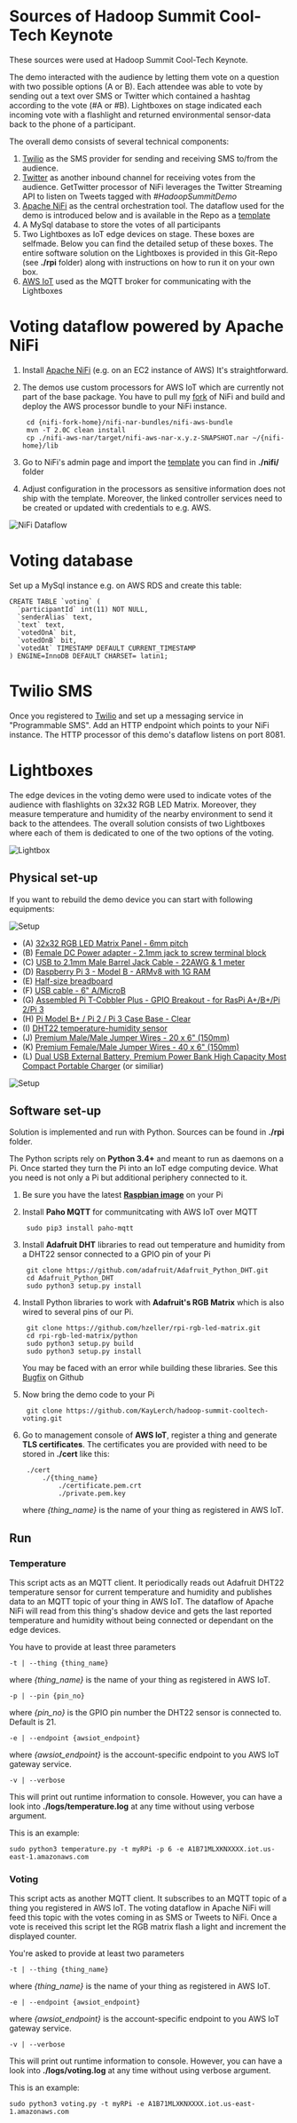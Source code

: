 # Sources of Hadoop Summit Cool-Tech Keynote
These sources were used at Hadoop Summit Cool-Tech Keynote.

The demo interacted with the audience by letting them vote on a question with
two possible options (A or B). Each attendee was able to vote by sending out a
text over SMS or Twitter which contained a hashtag according to the vote
(#A or #B). Lightboxes on stage indicated each incoming vote with a flashlight
and returned environmental sensor-data back to the phone of a participant.

The overall demo consists of several technical components:
1. [Twilio](https://www.twilio.com/) as the SMS provider for sending and receiving SMS to/from the audience.
2. [Twitter](https://www.twitter.com/) as another inbound channel for receiving votes from the audience. GetTwitter processor of NiFi leverages the Twitter Streaming API to listen on Tweets tagged with *#HadoopSummitDemo*
3. [Apache NiFi](https://nifi.apache.org/) as the central orchestration tool. The dataflow used for the demo is
introduced below and is available in the Repo as a [template](./nifi/voting-dataflow-template.xml)
4. A MySql database to store the votes of all participants
5. Two Lightboxes as IoT edge devices on stage. These boxes are selfmade.
Below you can find the detailed setup of these boxes. The entire software solution on the Lightboxes is provided
in this Git-Repo (see __./rpi__ folder) along with instructions on how to run it on your own box.
6. [AWS IoT](https://aws.amazon.com/iot/) used as the MQTT broker for communicating with the Lightboxes

# Voting dataflow powered by Apache NiFi
1. Install [Apache NiFi](https://nifi.apache.org/) (e.g. on an EC2 instance of AWS)
It's straightforward.
2. The demos use custom processors for AWS IoT which are currently not part of the
base package. You have to pull my [fork](https://github.com/KayLerch/nifi/tree/nifi-aws-iot-processor)
of NiFi and build and deploy the AWS processor bundle to your NiFi instance.

        cd {nifi-fork-home}/nifi-nar-bundles/nifi-aws-bundle
        mvn -T 2.0C clean install
        cp ./nifi-aws-nar/target/nifi-aws-nar-x.y.z-SNAPSHOT.nar ~/{nifi-home}/lib

3. Go to NiFi's admin page and import the [template](./nifi/voting-dataflow-template.xml) you can find in __./nifi/__ folder
4. Adjust configuration in the processors as sensitive information does not ship
with the template. Moreover, the linked controller services need to be created or
updated with credentials to e.g. AWS.

![NiFi Dataflow](./nifi/voting-dataflow.png)

# Voting database
Set up a MySql instance e.g. on AWS RDS and create this table:

    CREATE TABLE `voting` (
      `participantId` int(11) NOT NULL,
      `senderAlias` text,
      `text` text,
      `votedOnA` bit,
      `votedOnB` bit,
      `votedAt` TIMESTAMP DEFAULT CURRENT_TIMESTAMP
    ) ENGINE=InnoDB DEFAULT CHARSET= latin1;

# Twilio SMS
Once you registered to [Twilio](https://www.twilio.com/) and set up a messaging service in "Programmable SMS". Add
an HTTP endpoint which points to your NiFi instance. The HTTP processor of this demo's
dataflow listens on port 8081.

# Lightboxes
The edge devices in the voting demo were used to indicate votes of the
audience with flashlights on 32x32 RGB LED Matrix. Moreover, they measure
temperature and humidity of the nearby environment to send it back to
the attendees. The overall solution consists of two Lightboxes where
each of them is dedicated to one of the two options of the voting.

![Lightbox](./rpi/img/lightbox.png)

## Physical set-up
If you want to rebuild the demo device you can start with following equipments:

![Setup](./rpi/img/lightbox-wiring.png)

* (A) [32x32 RGB LED Matrix Panel - 6mm pitch](https://www.adafruit.com/products/1484)
* (B) [Female DC Power adapter - 2.1mm jack to screw terminal block](https://www.adafruit.com/products/368)
* (C) [USB to 2.1mm Male Barrel Jack Cable - 22AWG & 1 meter](https://www.adafruit.com/products/2697)
* (D) [Raspberry Pi 3 - Model B - ARMv8 with 1G RAM](https://www.adafruit.com/products/3055)
* (E) [Half-size breadboard](https://www.adafruit.com/products/64)
* (F) [USB cable - 6" A/MicroB](https://www.adafruit.com/products/898)
* (G) [Assembled Pi T-Cobbler Plus - GPIO Breakout - for RasPi A+/B+/Pi 2/Pi 3](https://www.adafruit.com/products/2028)
* (H) [Pi Model B+ / Pi 2 / Pi 3 Case Base - Clear](https://www.adafruit.com/products/2253)
* (I) [DHT22 temperature-humidity sensor](https://www.adafruit.com/product/385)
* (J) [Premium Male/Male Jumper Wires - 20 x 6" (150mm)](https://www.adafruit.com/product/1957)
* (K) [Premium Female/Male Jumper Wires - 40 x 6" (150mm)](https://www.adafruit.com/product/826)
* (L) [Dual USB External Battery, Premium Power Bank High Capacity Most Compact Portable Charger](http://www.amazon.com/HyperGear-16000mAh-External-Capacity-Portable/dp/B0188WLTI8/ref=sr_1_8?ie=UTF8&qid=1464979881&sr=8-8&keywords=powerbank+4.6A) (or similiar)

![Setup](./rpi/img/breadboard.png)

## Software set-up

Solution is implemented and run with Python. Sources can be found in __./rpi__ folder.

The Python scripts rely on __Python 3.4+__ and meant to run as
daemons on a Pi. Once started they turn the Pi into an IoT
edge computing device. What you need is not only a Pi but
additional periphery connected to it.

1. Be sure you have the latest __[Raspbian image](https://www.raspbian.org/RaspbianImages)__ on your Pi

2. Install __Paho MQTT__ for communitcating with AWS IoT over MQTT

        sudo pip3 install paho-mqtt

3. Install __Adafruit DHT__ libraries to read out temperature and humidity from a DHT22 sensor connected to a GPIO pin of your Pi

        git clone https://github.com/adafruit/Adafruit_Python_DHT.git
        cd Adafruit_Python_DHT
        sudo python3 setup.py install

4. Install Python libraries to work with __Adafruit's RGB Matrix__ which is also wired to several pins of our Pi.

        git clone https://github.com/hzeller/rpi-rgb-led-matrix.git
        cd rpi-rgb-led-matrix/python
        sudo python3 setup.py build
        sudo python3 setup.py install

    You may be faced with an error while building these libraries. See this [Bugfix](https://github.com/Saij/rpi-rgb-led-matrix/commit/d61b537478f418038e9bfdf67ca6932fb0f39fa9) on Github

5. Now bring the demo code to your Pi

        git clone https://github.com/KayLerch/hadoop-summit-cooltech-voting.git

6. Go to management console of __AWS IoT__, register a thing and generate __TLS certificates__.
The certificates you are provided with need to be stored in __./cert__ like this:

        ./cert
            ./{thing_name}
                ./certificate.pem.crt
                ./private.pem.key

    where *{thing_name}* is the name of your thing as registered in AWS IoT.

## Run
### Temperature
This script acts as an MQTT client. It periodically reads out Adafruit DHT22
temperature sensor for current temperature and humidity and publishes data to
an MQTT topic of your thing in AWS IoT. The dataflow of Apache NiFi will read
from this thing's shadow device and gets the last reported temperature and
humidity without being connected or dependant on the edge devices.

You have to provide at least three parameters

    -t | --thing {thing_name}

where *{thing_name}* is the name of your thing as registered in AWS IoT.

    -p | --pin {pin_no}

where *{pin_no}* is the GPIO pin number the DHT22 sensor is connected to. Default is 21.

    -e | --endpoint {awsiot_endpoint}

where *{awsiot_endpoint}* is the account-specific endpoint to you AWS IoT gateway service.

    -v | --verbose

This will print out runtime information to console. However, you can have a look into __./logs/temperature.log__
at any time without using verbose argument.

This is an example:

    sudo python3 temperature.py -t myRPi -p 6 -e A1B71MLXKNXXXX.iot.us-east-1.amazonaws.com

### Voting
This script acts as another MQTT client. It subscribes to an MQTT topic of a thing
you registered in AWS IoT. The voting dataflow in Apache NiFi will feed this topic
with the votes coming in as SMS or Tweets to NiFi. Once a vote is received this
script let the RGB matrix flash a light and increment the displayed counter.

You're asked to provide at least two parameters

    -t | --thing {thing_name}

where *{thing_name}* is the name of your thing as registered in AWS IoT.

    -e | --endpoint {awsiot_endpoint}

where *{awsiot_endpoint}* is the account-specific endpoint to you AWS IoT gateway service.

    -v | --verbose

This will print out runtime information to console. However, you can have a look into __./logs/voting.log__
at any time without using verbose argument.

This is an example:

    sudo python3 voting.py -t myRPi -e A1B71MLXKNXXXX.iot.us-east-1.amazonaws.com
